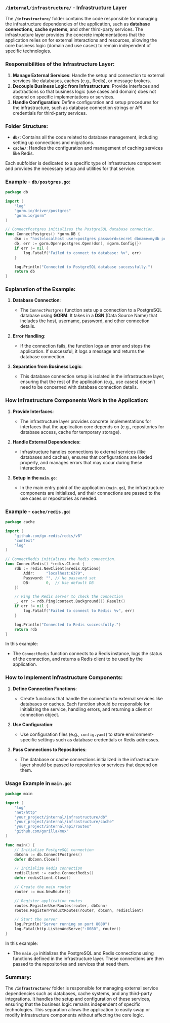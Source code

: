 ### **`/internal/infrastructure/` - Infrastructure Layer**

The **`/infrastructure/`** folder contains the code responsible for managing the infrastructure dependencies of the application, such as **database connections**, **cache systems**, and other third-party services. The infrastructure layer provides the concrete implementations that the application relies on for external interactions and resources, allowing the core business logic (domain and use cases) to remain independent of specific technologies.

### **Responsibilities of the Infrastructure Layer:**
1. **Manage External Services**: Handle the setup and connection to external services like databases, caches (e.g., Redis), or message brokers.
2. **Decouple Business Logic from Infrastructure**: Provide interfaces and abstractions so that business logic (use cases and domain) does not depend on specific implementations or services.
3. **Handle Configuration**: Define configuration and setup procedures for the infrastructure, such as database connection strings or API credentials for third-party services.

### **Folder Structure:**
- **`db/`**: Contains all the code related to database management, including setting up connections and migrations.
- **`cache/`**: Handles the configuration and management of caching services like Redis.
  
Each subfolder is dedicated to a specific type of infrastructure component and provides the necessary setup and utilities for that service.

### **Example - `db/postgres.go`:**

```go
package db

import (
    "log"
    "gorm.io/driver/postgres"
    "gorm.io/gorm"
)

// ConnectPostgres initializes the PostgreSQL database connection.
func ConnectPostgres() *gorm.DB {
    dsn := "host=localhost user=postgres password=secret dbname=mydb port=5432 sslmode=disable"
    db, err := gorm.Open(postgres.Open(dsn), &gorm.Config{})
    if err != nil {
        log.Fatalf("Failed to connect to database: %v", err)
    }

    log.Println("Connected to PostgreSQL database successfully.")
    return db
}
```

### **Explanation of the Example:**

1. **Database Connection**:
   - The `ConnectPostgres` function sets up a connection to a PostgreSQL database using **GORM**. It takes in a **DSN** (Data Source Name) that includes the host, username, password, and other connection details.
   
2. **Error Handling**:
   - If the connection fails, the function logs an error and stops the application. If successful, it logs a message and returns the database connection.

3. **Separation from Business Logic**:
   - This database connection setup is isolated in the infrastructure layer, ensuring that the rest of the application (e.g., use cases) doesn’t need to be concerned with database connection details.

### **How Infrastructure Components Work in the Application:**

1. **Provide Interfaces**:
   - The infrastructure layer provides concrete implementations for interfaces that the application core depends on (e.g., repositories for database access, cache for temporary storage).

2. **Handle External Dependencies**:
   - Infrastructure handles connections to external services (like databases and caches), ensures that configurations are loaded properly, and manages errors that may occur during these interactions.

3. **Setup in the `main.go`**:
   - In the main entry point of the application (`main.go`), the infrastructure components are initialized, and their connections are passed to the use cases or repositories as needed.

### **Example - `cache/redis.go`:**

```go
package cache

import (
    "github.com/go-redis/redis/v8"
    "context"
    "log"
)

// ConnectRedis initializes the Redis connection.
func ConnectRedis() *redis.Client {
    rdb := redis.NewClient(&redis.Options{
        Addr:     "localhost:6379",
        Password: "", // No password set
        DB:       0,  // Use default DB
    })

    // Ping the Redis server to check the connection
    _, err := rdb.Ping(context.Background()).Result()
    if err != nil {
        log.Fatalf("Failed to connect to Redis: %v", err)
    }

    log.Println("Connected to Redis successfully.")
    return rdb
}
```

In this example:
- The `ConnectRedis` function connects to a Redis instance, logs the status of the connection, and returns a Redis client to be used by the application.

### **How to Implement Infrastructure Components:**

1. **Define Connection Functions**:
   - Create functions that handle the connection to external services like databases or caches. Each function should be responsible for initializing the service, handling errors, and returning a client or connection object.

2. **Use Configuration**:
   - Use configuration files (e.g., `config.yaml`) to store environment-specific settings such as database credentials or Redis addresses.

3. **Pass Connections to Repositories**:
   - The database or cache connections initialized in the infrastructure layer should be passed to repositories or services that depend on them.

### **Usage Example in `main.go`:**

```go
package main

import (
    "log"
    "net/http"
    "your_project/internal/infrastructure/db"
    "your_project/internal/infrastructure/cache"
    "your_project/internal/api/routes"
    "github.com/gorilla/mux"
)

func main() {
    // Initialize PostgreSQL connection
    dbConn := db.ConnectPostgres()
    defer dbConn.Close()

    // Initialize Redis connection
    redisClient := cache.ConnectRedis()
    defer redisClient.Close()

    // Create the main router
    router := mux.NewRouter()

    // Register application routes
    routes.RegisterUserRoutes(router, dbConn)
    routes.RegisterProductRoutes(router, dbConn, redisClient)

    // Start the server
    log.Println("Server running on port 8080")
    log.Fatal(http.ListenAndServe(":8080", router))
}
```

In this example:
- The `main.go` initializes the PostgreSQL and Redis connections using functions defined in the infrastructure layer. These connections are then passed to the repositories and services that need them.

### **Summary:**

The **`/infrastructure/`** folder is responsible for managing external service dependencies such as databases, cache systems, and any third-party integrations. It handles the setup and configuration of these services, ensuring that the business logic remains independent of specific technologies. This separation allows the application to easily swap or modify infrastructure components without affecting the core logic.